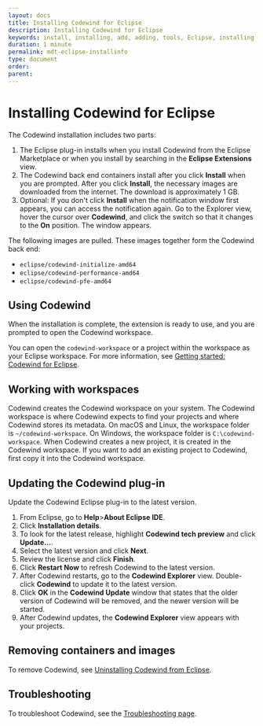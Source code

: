 ```yaml
---
layout: docs
title: Installing Codewind for Eclipse
description: Installing Codewind for Eclipse
keywords: install, installing, add, adding, tools, Eclipse, installing Codewind for Eclipse
duration: 1 minute
permalink: mdt-eclipse-installinfo
type: document
order: 
parent: 
---
```


# Installing Codewind for Eclipse

The Codewind installation includes two parts:
1. The Eclipse plug-in installs when you install Codewind from the Eclipse Marketplace or when you install by searching in the **Eclipse Extensions** view.
2. The Codewind back end containers install after you click **Install** when you are prompted. After you click **Install**, the necessary images are downloaded from the internet. The download is approximately 1 GB.
3. Optional: If you don't click **Install** when the notification window first appears, you can access the notification again. Go to the Explorer view, hover the cursor over **Codewind**, and click the switch so that it changes to the **On** position. The window appears.

The following images are pulled. These images together form the Codewind back end:
- `eclipse/codewind-initialize-amd64`
- `eclipse/codewind-performance-amd64`
- `eclipse/codewind-pfe-amd64`

## Using Codewind
When the installation is complete, the extension is ready to use, and you are prompted to open the Codewind workspace.

You can open the `codewind-workspace` or a project within the workspace as your Eclipse workspace. For more information, see [Getting started: Codewind for Eclipse](mdteclipsegettingstarted.html).

## Working with workspaces
Codewind creates the Codewind workspace on your system. The Codewind workspace is where Codewind expects to find your projects and where Codewind stores its metadata. On macOS and Linux, the workspace folder is `~/codewind-workspace`. On Windows, the workspace folder is `C:\codewind-workspace`. When Codewind creates a new project, it is created in the Codewind workspace. If you want to add an existing project to Codewind, first copy it into the Codewind workspace.

## Updating the Codewind plug-in
Update the Codewind Eclipse plug-in to the latest version.
1. From Eclipse, go to **Help**>**About Eclipse IDE**.
2. Click **Installation details**.
3. To look for the latest release, highlight **Codewind tech preview** and click **Update...**.
4. Select the latest version and click **Next**.
5. Review the license and click **Finish**.
6. Click **Restart Now** to refresh Codewind to the latest version.
7. After Codewind restarts, go to the **Codewind Explorer** view. Double-click **Codewind** to update it to the latest version.
8. Click **OK** in the **Codewind Update** window that states that the older version of Codewind will be removed, and the newer version will be started.
9. After Codewind updates, the **Codewind Explorer** view appears with your projects.

## Removing containers and images
To remove Codewind, see [Uninstalling Codewind from Eclipse](mdteclipseuninstall.html).

## Troubleshooting
To troubleshoot Codewind, see the [Troubleshooting page](troubleshooting.html).
